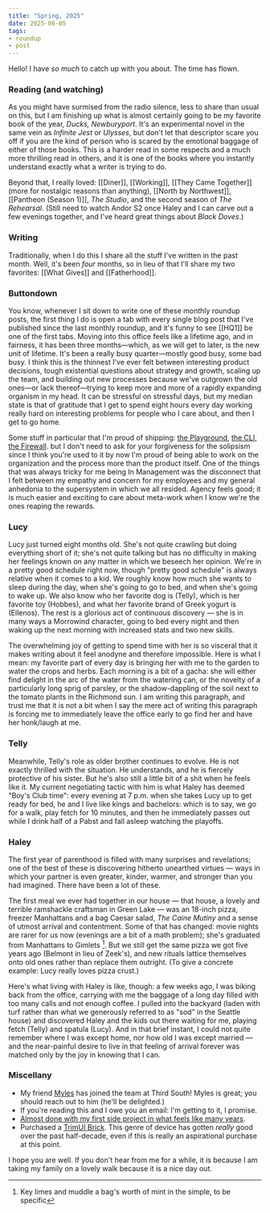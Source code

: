 ```yaml
---
title: "Spring, 2025"
date: 2025-06-05
tags:
- roundup
- post
---
```


Hello! I have _so much_ to catch up with you about. The time has flown.

### Reading (and watching)

As you might have surmised from the radio silence, less to share than usual on this, but I am finishing up what is almost certainly going to be my favorite book of the year, *Ducks, Newburyport*. It's an experimental novel in the same vein as *Infinite Jest* or *Ulysses*, but don't let that descriptor scare you off if you are the kind of person who is scared by the emotional baggage of either of those books. This is a harder read in some respects and a much more thrilling read in others, and it is one of the books where you instantly understand exactly what a writer is trying to do.

Beyond that, I really loved: [[Diner]], [[Working]], [[They Came Together]] (more for nostalgic reasons than anything), [[North by Northwest]], [[Pantheon (Season 1)]], *The Studio*, and the second season of *The Rehearsal*. (Still need to watch Andor S2 once Haley and I can carve out a few evenings together, and I've heard great things about *Black Doves*.)

### Writing

Traditionally, when I do this I share all the stuff I've written in the past month. Well, it's been _four_ months, so in lieu of that I'll share my two favorites: [[What Gives]] and [[Fatherhood]].

### Buttondown

You know, whenever I sit down to write one of these monthly roundup posts, the first thing I do is open a tab with every single blog post that I've published since the last monthly roundup, and it's funny to see [[HQ1]] be one of the first tabs. Moving into this office feels like a lifetime ago, and in fairness, it has been three months—which, as we will get to later, is the new unit of lifetime. It's been a really busy quarter—mostly good busy, some bad busy. I think this is the thinnest I've ever felt between interesting product decisions, tough existential questions about strategy and growth, scaling up the team, and building out new processes because we've outgrown the old ones—or lack thereof—trying to keep more and more of a rapidly expanding organism in my head. It can be stressful on stressful days, but my median state is that of gratitude that I get to spend eight hours every day working really hard on interesting problems for people who I care about, and then I get to go home. 

Some stuff in particular that I'm proud of shipping: [the Playground](https://buttondown.com/changelog/2025-06-01), [the CLI](https://buttondown.com/changelog/2025-05-28), [the Firewall](https://buttondown.com/changelog/2025-04-21). but I don't need to ask for your forgiveness for the solipsism since I think you're used to it by now I'm proud of being able to work on the organization and the process more than the product itself. One of the things that was always tricky for me being In Management was the disconnect that I felt between my empathy and concern for my employees and my general anhedonia to the supersystem in which we all resided. Agency feels good; it is much easier and exciting to care about meta-work when I know we're the ones reaping the rewards.

### Lucy

Lucy just turned eight months old. She's not quite crawling but doing everything short of it; she's not quite talking but has no difficulty in making her feelings known on any matter in which we beseech her opinion. We're in a pretty good schedule right now, though "pretty good schedule" is always relative when it comes to a kid. We roughly know how much she wants to sleep during the day, when she's going to go to bed, and when she's going to wake up. We also know who her favorite dog is (Telly), which is her favorite toy (Hobbes), and what her favorite brand of Greek yogurt is (Ellenos). The rest is a glorious act of continuous discovery — she is in many ways a Morrowind character, going to bed every night and then waking up the next morning with increased stats and two new skills.

The overwhelming joy of getting to spend time with her is so visceral that it makes writing about it feel anodyne and therefore impossible. Here is what I mean: my favorite part of every day is bringing her with me to the garden to water the crops and herbs. Each morning is a bit of a gacha: she will either find delight in the arc of the water from the watering can, or the novelty of a particularly long sprig of parsley, or the shadow-dappling of the soil next to the tomato plants in the Richmond sun. I am writing this paragraph, and trust me that it is not a bit when I say the mere act of writing this paragraph is forcing me to immediately leave the office early to go find her and have her honk/laugh at me.

### Telly

Meanwhile, Telly's role as older brother continues to evolve. He is not exactly thrilled with the situation. He understands, and he is fiercely protective of his sister. But he's also still a little bit of a shit when he feels like it. My current negotiating tactic with him is what Haley has deemed "Boy's Club time": every evening at 7 p.m. when she takes Lucy up to get ready for bed, he and I live like kings and bachelors: which is to say, we go for a walk, play fetch for 10 minutes, and then he immediately passes out while I drink half of a Pabst and fall asleep watching the playoffs.

### Haley

The first year of parenthood is filled with many surprises and revelations; one of the best of these is discovering hitherto unearthed virtues — ways in which your partner is even greater, kinder, warmer, and stronger than you had imagined. There have been a lot of these.

The first meal we ever had together in our house — that house, a lovely and terrible ramshackle craftsman in Green Lake — was an 18-inch pizza, freezer Manhattans and a bag Caesar salad, *The Caine Mutiny* and a sense of utmost arrival and contentment. Some of that has changed: movie nights are rarer for us now (evenings are a bit of a math problem); she's graduated from Manhattans to Gimlets [^1]. But we still get the same pizza we got five years ago (Belmont in lieu of Zeek's), and new rituals lattice themselves onto old ones rather than replace them outright. (To give a concrete example: Lucy really loves pizza crust.)

Here's what living with Haley is like, though: a few weeks ago, I was biking back from the office, carrying with me the baggage of a long day filled with too many calls and not enough coffee. I pulled into the backyard (laden with turf rather than what we generously referred to as "sod" in the Seattle house) and discovered Haley and the kids out there waiting for me, playing fetch (Telly) and spatula (Lucy). And in that brief instant, I could not quite remember where I was except home, nor how old I was except married — and the near-painful desire to live in that feeling of arrival forever was matched only by the joy in knowing that I can.

### Miscellany

- My friend [Myles](https://www.mylesmarino.com/) has joined the team at Third South! Myles is great; you should reach out to him (he'll be delighted.)
- If you're reading this and I owe you an email: I'm getting to it, I promise.
- [Almost done with my first side project in what feels like many years](http://rssrssrssrss.com/). 
- Purchased a [TrimUI Brick](https://trimui.net/products/trimui-brick-3-2-inch-retro-handheld-game-console-128g?variant=52320864862579). This genre of device has gotten _really_ good over the past half-decade, even if this is really an aspirational purchase at this point.

I hope you are well. If you don't hear from me for a while, it is because I am taking my family on a lovely walk because it is a nice day out.

[^1]: Key limes and muddle a bag's worth of mint in the simple, to be specific
